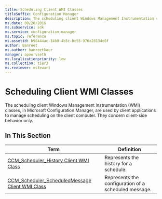 ```yaml
---
title: Scheduling Client WMI Classes
titleSuffix: Configuration Manager
description: The scheduling client Windows Management Instrumentation classes are used by client applications to manage scheduling on the client computer.
ms.date: 09/20/2016
ms.subservice: sdk
ms.service: configuration-manager
ms.topic: reference
ms.assetid: b98444ac-14b0-4b5c-bc55-976a28134e0f
author: Banreet
ms.author: banreetkaur
manager: apoorvseth
ms.localizationpriority: low
ms.collection: tier3
ms.reviewer: mstewart
---
```

# Scheduling Client WMI Classes
The scheduling client Windows Management Instrumentation (WMI) classes, in Microsoft Configuration Manager, are used by client applications to manage scheduling on the client computer. They concern client-side behavior only.

## In This Section

|Term|Definition|
|----------|----------------|
|[CCM_Scheduler_History Client WMI Class](../../../../../develop/reference/core/clients/client-classes/ccm_scheduler_history-client-wmi-class.md)|Represents the history for a schedule.|
|[CCM_Scheduler_ScheduledMessage Client WMI Class](../../../../../develop/reference/core/clients/client-classes/ccm_scheduler_scheduledmessage-client-wmi-class.md)|Represents the configuration of a scheduled message.|
